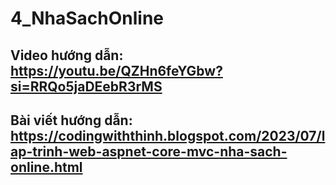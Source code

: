 # 4_NhaSachOnline
## Video hướng dẫn: https://youtu.be/QZHn6feYGbw?si=RRQo5jaDEebR3rMS
## Bài viết hướng dẫn: https://codingwiththinh.blogspot.com/2023/07/lap-trinh-web-aspnet-core-mvc-nha-sach-online.html
